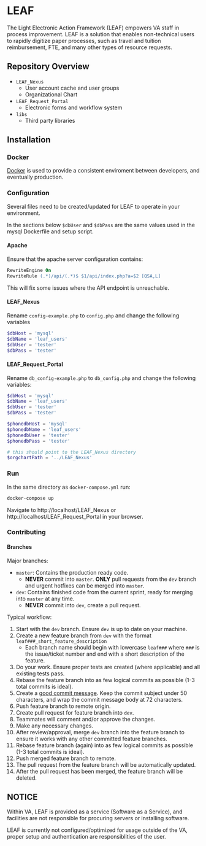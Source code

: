 # LEAF
The Light Electronic Action Framework (LEAF) empowers VA staff in process improvement. LEAF is a solution that enables non-technical users to rapidly digitize paper processes, such as travel and tuition reimbursement, FTE, and many other types of resource requests.

## Repository Overview
* `LEAF_Nexus`
    * User account cache and user groups
    * Organizational Chart
* `LEAF_Request_Portal`
    * Electronic forms and workflow system
* `libs`
    * Third party libraries

## Installation

### Docker

[Docker](https://docker.com) is used to provide a consistent enviroment between developers, and eventually production.

### Configuration

Several files need to be created/updated for LEAF to operate in your environment.

In the sections below `$dbUser` and `$dbPass` are the same values used in the mysql Dockerfile and setup script.

#### Apache

Ensure that the apache server configuration contains:

```apache
RewriteEngine On
RewriteRule (.*)/api/(.*)$ $1/api/index.php?a=$2 [QSA,L]
```

This will fix some issues where the API endpoint is unreachable.

#### LEAF_Nexus
	
Rename `config-example.php` to `config.php` and change the following variables 
```php
$dbHost = 'mysql'
$dbName = 'leaf_users'
$dbUser = 'tester'
$dbPass = 'tester'
```

#### LEAF_Request_Portal 

Rename `db_config-example.php` to `db_config.php` and change the following variables:

```php
$dbHost = 'mysql'
$dbName = 'leaf_users'
$dbUser = 'tester'
$dbPass = 'tester'

$phonedbHost = 'mysql'
$phonedbName = 'leaf_users'
$phonedbUser = 'tester'
$phonedbPass = 'tester'	

# this should point to the LEAF_Nexus directory
$orgchartPath = '../LEAF_Nexus'
```

### Run

In the same directory as `docker-compose.yml` run: 

```bash
docker-compose up
```

Navigate to http://localhost/LEAF_Nexus or http://localhost/LEAF_Request_Portal in your browser.

### Contributing

#### Branches

Major branches:

* `master`: Contains the production ready code.
  * **NEVER** commit into `master`. **ONLY** pull requests from the `dev` branch and urgent hotfixes can be merged into `master`.
* `dev`: Contains finished code from the current sprint, ready for merging into `master` at any time.
  * **NEVER** commit into `dev`, create a pull request.

Typical workflow:

1. Start with the `dev` branch. Ensure `dev` is up to date on your machine.
1. Create a new feature branch from `dev` with the format `leaf###_short_feature_description`
    * Each branch name should begin with lowercase `leaf###` where `###` is the issue/ticket number and end with a short description of the feature. 
1. Do your work. Ensure proper tests are created (where applicable) and all existing tests pass.
1. Rebase the feature branch into as few logical commits as possible (1-3 total commits is ideal). 
1. Create a [good commit message](https://robots.thoughtbot.com/5-useful-tips-for-a-better-commit-message). Keep the commit subject under 50 characters, and wrap the commit message body at 72 characters.
1. Push feature branch to remote origin.
1. Create pull request for feature branch into `dev`.
1. Teammates will comment and/or approve the changes.
1. Make any necessary changes.
1. After review/approval, merge `dev` branch into the feature branch to ensure it works with any other committed feature branches. 
1. Rebase feature branch (again) into as few logical commits as possible (1-3 total commits is ideal). 
1. Push merged feature branch to remote.
1. The pull request from the feature branch will be automatically updated.
1. After the pull request has been merged, the feature branch will be deleted.

## NOTICE

Within VA, LEAF is provided as a service (Software as a Service), and facilities are not responsible for procuring servers or installing software.

LEAF is currently not configured/optimized for usage outside of the VA, proper setup and authentication are responsiblities of the user.